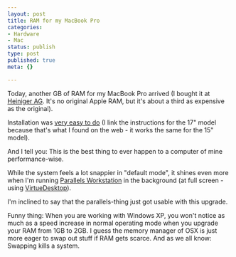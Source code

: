 ```yaml
---
layout: post
title: RAM for my MacBook Pro
categories:
- Hardware
- Mac
status: publish
type: post
published: true
meta: {}

---
```

<p>Today, another GB of RAM for my MacBook Pro arrived (I bought it at <a href="http://www.heinigerag.ch">Heiniger AG</a>. It's no original Apple RAM, but it's about a third as expensive as the original).</p>
<p>Installation was <a href="http://docs.info.apple.com/article.html?artnum=303491">very easy to do</a> (I link the instructions for the 17" model because that's what I found on the web - it works the same for the 15" model).</p>
<p>And I tell you: This is the best thing to ever happen to a computer of mine performance-wise.</p>
<p>While the system feels a lot snappier in "default mode", it shines even more when I'm running <a href="http://www.parallels.com">Parallels Workstation</a> in the background (at full screen - using <a href="http://virtuedesktops.info/">VirtueDesktop</a>).</p>
<p>I'm inclined to say that the parallels-thing just got usable with this upgrade.</p>
<p>Funny thing: When you are working with Windows XP, you won't notice as much as a speed increase in normal operating mode when you upgrade your RAM from 1GB to 2GB. I guess the memory manager of OSX is just more eager to swap out stuff if RAM gets scarce. And as we all know: Swapping kills a system.</p>
